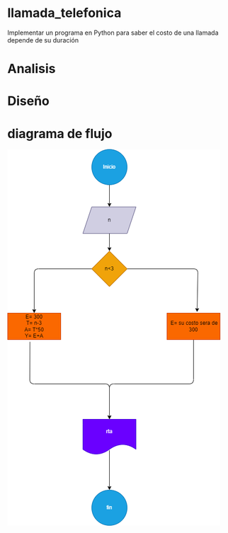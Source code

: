 # llamada_telefonica
Implementar un programa en Python para saber el costo de una llamada depende de su duración 

# Analisis 

# Diseño

# diagrama de flujo 

![diagrama de flujo](diagrama.png "diagrama de flujo")